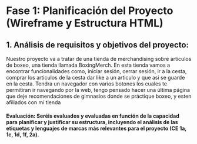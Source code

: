 # Fase 1: Planificación del Proyecto (Wireframe y Estructura HTML)

## 1. **Análisis de requisitos y objetivos del proyecto:**
  Nuestro proyecto va a tratar de una tienda de merchandising sobre articulos de boxeo, una tienda llamada BoxingMerch. En esta tienda vamos a encontrar funcionalidades como, iniciar sesión, cerrar sesión, ir a la cesta, comprar los articulos de la cesta
  dar like a un articulo y que asi se guarde en la cesta. Tendra un navegador con varios botones los cuales te permitiran ir navegando por la web, tengo pensado hacer una última página que deje recomendaciones de gimnasios donde se práctique boxeo, 
  y esten afiliados con mi tienda




#### **Evaluación: Seréis evaluados y evaluadas en función de la capacidad para planificar y justificar su estructura, incluyendo el análisis de las etiquetas y lenguajes de marcas más relevantes para el proyecto (CE 1a, 1c, 1d, 1f, 2a).**
